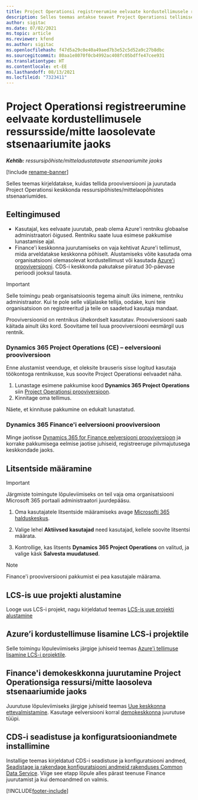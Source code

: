 ```yaml
---
title: Project Operationsi registreerumine eelvaate kordustellimusele ressursside/mitte laosolevate stsenaariumite jaoks
description: Selles teemas antakse teavet Project Operationsi tellimise ja juurutamise kohta ressursi-/mitte laosolevate stsenaariumite jaoks.
author: sigitac
ms.date: 07/02/2021
ms.topic: article
ms.reviewer: kfend
ms.author: sigitac
ms.openlocfilehash: f47d5a29c0e40a49aed7b3e52c5d52a9c27b8dbc
ms.sourcegitcommit: 80aa1e8070f0cb4992ac408fc05bdffe47cee931
ms.translationtype: HT
ms.contentlocale: et-EE
ms.lasthandoff: 08/13/2021
ms.locfileid: "7323411"
---
```

# <a name="sign-up-for-project-operations-preview-subscriptions-for-resource-non-stocked-scenarios"></a>Project Operationsi registreerumine eelvaate kordustellimusele ressursside/mitte laosolevate stsenaariumite jaoks

_**Kehtib:** ressursipõhiste/mitteladustatavate stsenaariumite jaoks_

[!include [rename-banner](~/includes/cc-data-platform-banner.md)]

Selles teemas kirjeldatakse, kuidas tellida prooviversiooni ja juurutada Project Operationsi keskkonda ressursipõhistes/mittelaopõhistes stsenaariumides.

## <a name="prerequisites"></a>Eeltingimused
- Kasutajal, kes eelvaate juurutab, peab olema Azure'i rentniku globaalse administraatori õigused. Rentniku saate luua esimese pakkumise lunastamise ajal. 
- Finance'i keskkonna juurutamiseks on vaja kehtivat Azure'i tellimust, mida arveldatakse keskkonna põhiselt. Alustamiseks võite kasutada oma organisatsiooni olemasolevat kordustellimust või kasutada [Azure'i prooviversiooni](https://azure.microsoft.com/free/). CDS-i keskkonda pakutakse piiratud 30-päevase perioodi jooksul tasuta.

> [!IMPORTANT]
> Selle toimingu peab organisatsioonis tegema ainult üks inimene, rentniku administraator. Kui te pole selle väljalaske tellija, oodake, kuni teie organisatsioon on registreeritud ja teile on saadetud kasutaja mandaat.
> 
> Prooviversioonid on rentnikus ühekordselt kasutatav. Prooviversiooni saab käitada ainult üks kord. Soovitame teil luua prooviversiooni eesmärgil uus rentnik.


### <a name="dynamics-365-project-operations-ce---preview-trial"></a>Dynamics 365 Project Operations (CE) – eelversiooni prooviversioon 

Enne alustamist veenduge, et oleksite brauseris sisse logitud kasutaja töökontoga rentnikusse, kus soovite Project Operationsi eelvaadet näha.

1. Lunastage esimene pakkumise kood **Dynamics 365 Project Operations** siin [Project Operationsi prooviversioon](https://aka.ms/try-po).
2. Kinnitage oma tellimus.

  Näete, et kinnituse pakkumine on edukalt lunastatud.

### <a name="dynamics-365-finance-preview-trial"></a>Dynamics 365 Finance'i eelversiooni prooviversioon

Minge jaotisse [Dynamics 365 for Finance eelversiooni prooviversioon](https://aka.ms/trypoche) ja korrake pakkumisega eelmise jaotise juhiseid, registreeruge pilvmajutusega keskkondade jaoks.  

## <a name="assign-licenses"></a>Litsentside määramine

> [!IMPORTANT]
> Järgmiste toimingute lõpuleviimiseks on teil vaja oma organisatsiooni Microsoft 365 portaali administraatori juurdepääsu.

1. Oma kasutajatele litsentside määramiseks avage [Microsofti 365 halduskeskus](https://portal.office.com/).

2. Valige lehel **Aktiivsed kasutajad** need kasutajad, kellele soovite litsentsi määrata.

3. Kontrollige, kas litsents **Dynamics 365 Project Operations** on valitud, ja valige käsk **Salvesta muudatused**.

> [!NOTE]
> Finance'i prooviversiooni pakkumist ei pea kasutajale määrama.

## <a name="start-a-new-project-in-lcs"></a>LCS-is uue projekti alustamine

Looge uus LCS-i projekt, nagu kirjeldatud teemas [LCS-is uue projekti alustamine](create-lcs-project.md)

## <a name="add-an-azure-subscription-to-an-lcs-project"></a>Azure’i kordustellimuse lisamine LCS-i projektile

Selle toimingu lõpuleviimiseks järgige juhiseid teemas [Azure'i tellimuse lisamine LCS-i projektile](resource-add-azure-subscription-lcs-project.md).

## <a name="deploy-finance-demo-environment-with-project-operations-for-resourcenon-stocked-scenarios"></a>Finance'i demokeskkonna juurutamine Project Operationsiga ressursi/mitte laosoleva stsenaariumide jaoks

Juurutuse lõpuleviimiseks järgige juhiseid teemas [Uue keskkonna ettevalmistamine](resource-provision-new-environment.md). Kasutage eelversiooni korral [demokeskkonna](/dynamics365/fin-ops-core/dev-itpro/deployment/deploy-demo-environment) juurutuse tüüpi. 

## <a name="install-cds-setup-and-configuration-data"></a>CDS-i seadistuse ja konfiguratsiooniandmete installimine

Installige teemas kirjeldatud CDS-i seadistuse ja konfiguratsiooni andmed, [Seadistage ja rakendage konfiguratsiooni andmeid rakenduses Common Data Service](resource-apply-pro-setup-config-data.md).
Viige see etapp lõpule alles pärast teenuse Finance juurutamist ja kui demoandmed on valmis.


[!INCLUDE[footer-include](../includes/footer-banner.md)]
